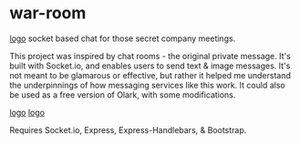 # war-room

[logo](/warroomlogo.png)
socket based chat for those secret company meetings.

This project was inspired by chat rooms - the original private message. It's built with Socket.io, and enables users to send text & image messages.
It's not meant to be glamarous or effective, but rather it helped me understand the underpinnings of how messaging services like this work.
It could also be used as a free version of Olark, with some modifications.

[logo](/war1.png)
[logo](/war2.png)

Requires Socket.io, Express, Express-Handlebars, & Bootstrap.
